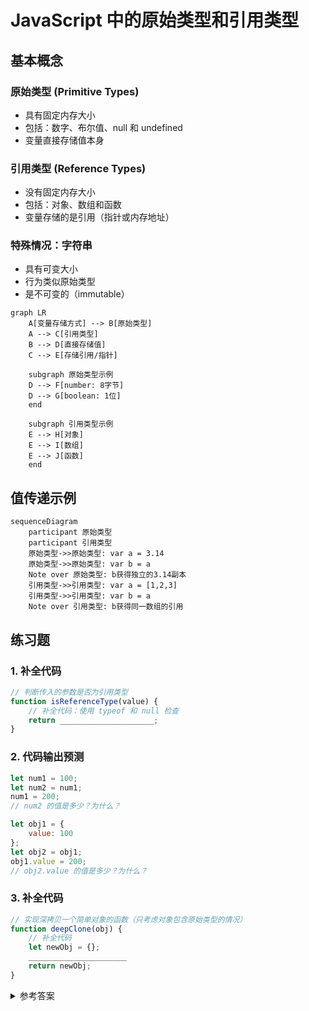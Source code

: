# JavaScript 中的原始类型和引用类型

## 基本概念

### 原始类型 (Primitive Types)

* 具有固定内存大小
* 包括：数字、布尔值、null 和 undefined
* 变量直接存储值本身

### 引用类型 (Reference Types)

* 没有固定内存大小
* 包括：对象、数组和函数
* 变量存储的是引用（指针或内存地址）

### 特殊情况：字符串

* 具有可变大小
* 行为类似原始类型
* 是不可变的（immutable）

```mermaid
graph LR
    A[变量存储方式] --> B[原始类型]
    A --> C[引用类型]
    B --> D[直接存储值]
    C --> E[存储引用/指针]
    
    subgraph 原始类型示例
    D --> F[number: 8字节]
    D --> G[boolean: 1位]
    end
    
    subgraph 引用类型示例
    E --> H[对象]
    E --> I[数组]
    E --> J[函数]
    end
```

## 值传递示例

```mermaid
sequenceDiagram
    participant 原始类型
    participant 引用类型
    原始类型->>原始类型: var a = 3.14
    原始类型->>原始类型: var b = a
    Note over 原始类型: b获得独立的3.14副本
    引用类型->>引用类型: var a = [1,2,3]
    引用类型->>引用类型: var b = a
    Note over 引用类型: b获得同一数组的引用
```

## 练习题

### 1. 补全代码

```javascript
// 判断传入的参数是否为引用类型
function isReferenceType(value) {
    // 补全代码：使用 typeof 和 null 检查
    return _____________________;
}
```

### 2. 代码输出预测

```javascript
let num1 = 100;
let num2 = num1;
num1 = 200;
// num2 的值是多少？为什么？

let obj1 = {
    value: 100
};
let obj2 = obj1;
obj1.value = 200;
// obj2.value 的值是多少？为什么？
```

### 3. 补全代码

```javascript
// 实现深拷贝一个简单对象的函数（只考虑对象包含原始类型的情况）
function deepClone(obj) {
    // 补全代码
    let newObj = {};
    ______________________
    return newObj;
}
```

<details>
<summary>参考答案</summary>

1. 判断引用类型：

```javascript
function isReferenceType(value) {
    return (typeof value === 'object' && value !== null) || typeof value === 'function';
}
```

```mermaid
flowchart TD
    A[输入value] --> B{typeof value?}
    B -->|'object'| C{value !== null?}
    C -->|是| D[返回 true]
    C -->|否| E[返回 false]
    B -->|'function'| D
    B -->|其他| E
```

2. 代码输出预测：
* num2 的值是 100，因为原始类型复制的是值本身
* obj2.value 的值是 200，因为引用类型复制的是引用，obj1 和 obj2 指向同一个对象

3. 深拷贝实现：

```javascript
function deepClone(obj) {
    // 处理null或非对象情况
    if (obj === null || typeof obj !== 'object') {
        return obj;
    }

    // 处理数组情况
    if (Array.isArray(obj)) {
        return obj.map(item => deepClone(item));
    }

    // 处理普通对象
    let newObj = {};
    for (let key in obj) {
        if (obj.hasOwnProperty(key)) {
            newObj[key] = deepClone(obj[key]);
        }
    }
    return newObj;
}
```

</details>
